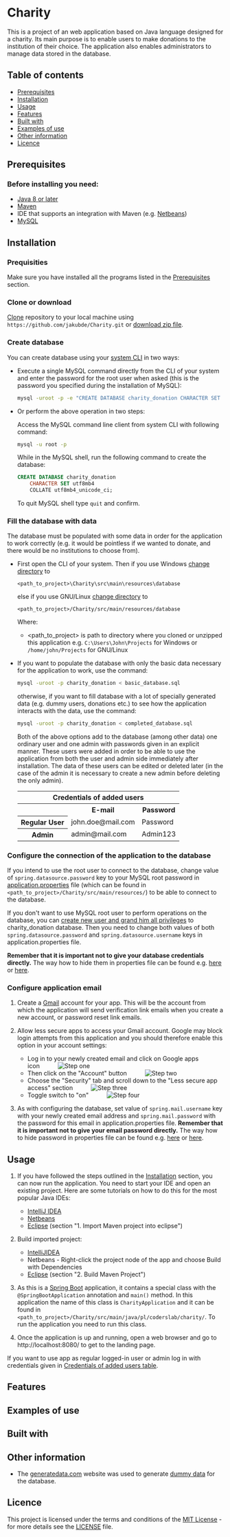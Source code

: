 # Charity

This is a project of an web application based on Java language designed for a charity. Its main purpose is to enable users to make donations to the institution of their choice. The application also enables administrators to manage data stored in the database.

## Table of contents

  - [Prerequisites](#prerequisites)
  - [Installation](#installation)
  - [Usage](#usage)
  - [Features](#features)
  - [Built with](#built-with)
  - [Examples of use](#examples-of-use)
  - [Other information](#other-information)
  - [Licence](#licence)

## Prerequisites
### Before installing you need:
* [Java 8 or later](https://www.java.com/download/)
* [Maven](https://maven.apache.org/download.html) 
* IDE that supports an integration with Maven (e.g. [Netbeans](https://netbeans.apache.org/download/index.html))
* [MySQL](https://dev.mysql.com/doc/mysql-getting-started/en/#mysql-getting-started-installing)

## Installation

### Prequisities

Make sure you have installed all the programs listed in the [Prerequisites](#prerequisites) section.

### Clone or download

[Clone](https://docs.github.com/en/github/creating-cloning-and-archiving-repositories/cloning-a-repository#cloning-a-repository-using-the-command-line) repository to your local machine using `https://github.com/jakubde/Charity.git` or [download zip file](https://github.com/jakubde/Charity/archive/master.zip).


### Create database

You can create database using your [system CLI](https://www.w3schools.com/whatis/whatis_cli.asp) in two ways:

  * Execute a single MySQL command directly from the CLI of your system and enter the password for the root user when asked (this is the password you specified during the installation of MySQL):
 
    ```sh
    mysql -uroot -p -e "CREATE DATABASE charity_donation CHARACTER SET utf8mb4 COLLATE utf8mb4_unicode_ci"
    ```
  
  * Or perform the above operation in two steps:
  
    Access the MySQL command line client from system CLI with following command:    

    
    ```sh
    mysql -u root -p
    ```
    
    While in the MySQL shell, run the following command to create the database:    

    
    ```sql
    CREATE DATABASE charity_donation
        CHARACTER SET utf8mb4
        COLLATE utf8mb4_unicode_ci;
    ```
    
    To quit MySQL shell type `quit` and confirm.

### Fill the database with data

The database must be populated with some data in order for the application to work correctly (e.g. it would be pointless if we wanted to donate, and there would be no institutions to choose from).

  * First open the CLI of your system. Then if you use Windows [change directory](https://www.howtogeek.com/659411/how-to-change-directories-in-command-prompt-on-windows-10/) to 

    ```<path_to_project>\Charity\src\main\resources\database```

    else if you use GNU/Linux [change directory](https://www.cyberciti.biz/faq/how-to-change-directory-in-linux-terminal/) to 

    ```<path_to_project>/Charity/src/main/resources/database```

    Where:

    * <path_to_project> is path to directory where you cloned or unzipped this application e.g. `C:\Users\John\Projects` for Windows or `/home/john/Projects` for       GNU/Linux

  * If you want to populate the database with only the basic data necessary for the application to work, use the command:
  
    ```sh
    mysql -uroot -p charity_donation < basic_database.sql
    ```
    otherwise, if you want to fill database with a lot of specially generated data (e.g. dummy users, donations etc.) to see how the application interacts with the data, use the command:
    
    ```sh
    mysql -uroot -p charity_donation < completed_database.sql
    ```
    Both of the above options add to the database (among other data) one ordinary user and one admin with passwords given in an explicit manner. These users were added in order to be able to use the application from both the user and admin side immediately after installation. The data of these users can be edited or deleted later (in the case of the admin it is necessary to create a new admin before deleting the only admin).

    <table>
      <thead>
          <tr>
              <th colspan = 3><a name="credentials-of-added-users">Credentials of added users</a></th>
          </tr>
      </thead>
      <tbody>        
          <tr>
              <th></th>
              <th>E-mail</th>
              <th>Password</th>
          </tr>
          <tr>
              <th>Regular User</th>
              <td>john.doe@mail.com</td>
              <td>Password</td>
          </tr>
          <tr>
              <th>Admin</th>
              <td>admin@mail.com</td>
              <td>Admin123</td>
          </tr>
      </tbody>
    </table>


### Configure the connection of the application to the database
If you intend to use the root user to connect to the database, change value of `spring.datasource.password` key to your MySQL root password in [application.properties](https://github.com/jakubde/Charity/blob/master/src/main/resources/application.properties) file (which can be found in `<path_to_project>/Charity/src/main/resources/`) to be able to connect to the database.

If you don't want to use MySQL root user to perform operations on the database, you can [create new user and grand him all privileges](https://linuxize.com/post/how-to-create-mysql-user-accounts-and-grant-privileges/) to charity_donation database. Then you need to change both values of both `spring.datasource.password` and `spring.datasource.username` keys in application.properties file.

**Remember that it is important not to give your database credentials directly.** The way how to hide them in properties file can be found e.g. [here](https://stackoverflow.com/questions/35531661/using-env-variable-in-spring-boots-application-properties) or [here](https://stackoverflow.com/questions/37404703/spring-boot-how-to-hide-passwords-in-properties-file).

### Configure application email

1. Create a [Gmail](https://www.google.com/gmail/) account for your app. This will be the account from which the application will send verification link emails when you create a new account, or password reset link emails.

1. Allow less secure apps to access your Gmail account. Google may block login attempts from this application and you should therefore enable this option in your account settings:

    * Log in to your newly created email and click on Google apps icon   ![Step one](https://i.ibb.co/09WNCLq/google-apps.png)
    * Then click on the "Account" button   ![Step two](https://i.ibb.co/KrZWFM4/account.png)
    * Choose the "Security" tab and scroll down to the "Less secure app access" section   ![Step three](https://i.ibb.co/9stcYc2/security.png)
    * Toggle switch to "on"   ![Step four](https://i.ibb.co/Zf6qpgt/less-secure-app-access.png)
    
    
    


1. As with configuring the database, set value of `spring.mail.username` key with your newly created email address and `spring.mail.password` with the password for this email in application.properties file. **Remember that it is important not to give your email password directly.** The way how to hide password in properties file can be found e.g. [here](https://stackoverflow.com/questions/35531661/using-env-variable-in-spring-boots-application-properties) or [here](https://stackoverflow.com/questions/37404703/spring-boot-how-to-hide-passwords-in-properties-file).

## Usage

1. If you have followed the steps outlined in the [Installation](#installation) section, you can now run the application. You need to start your IDE and open an existing project. Here are some tutorials on how to do this for the most popular Java IDEs:
    - [IntelliJ IDEA](https://www.jetbrains.com/help/idea/maven-support.html#maven_import_project_start)
    - [Netbeans](http://wiki.netbeans.org/MavenBestPractices#Open_existing_project)
    - [Eclipse](https://javabydeveloper.com/import-maven-project-eclipse/) (section "1. Import Maven project into eclipse")

1. Build imported project:
    - [IntelliJIDEA](https://www.jetbrains.com/help/idea/delegate-build-and-run-actions-to-maven.html#build_through_maven)
    - Netbeans - Right-click the project node of the app and choose Build with Dependencies
    - [Eclipse](https://javabydeveloper.com/import-maven-project-eclipse/) (section "2. Build Maven Project")

1. As this is a [Spring Boot](https://spring.io/projects/spring-boot) application, it contains a special class with the `@SpringBootApplication` annotation and `main()` method. In this application the name of this class is `CharityApplication` and it can be found in `<path_to_project>/Charity/src/main/java/pl/coderslab/charity/`. To run the application you need to run this class.

1. Once the application is up and running, open a web browser and go to http://localhost:8080/ to get to the landing page.

If you want to use app as regular logged-in user or admin log in with credentials given in [Credentials of added users table](#credentials-of-added-users).

## Features

## Examples of use

## Built with

## Other information
- The [generatedata.com](https://www.generatedata.com/) website was used to generate [dummy data](https://en.wikipedia.org/wiki/Dummy_data) for the database.

## Licence


This project is licensed under the terms and conditions of the [MIT License](https://choosealicense.com/licenses/mit/) - for more details see the [LICENSE](https://github.com/jakubde/Charity/blob/master/LICENSE) file.
